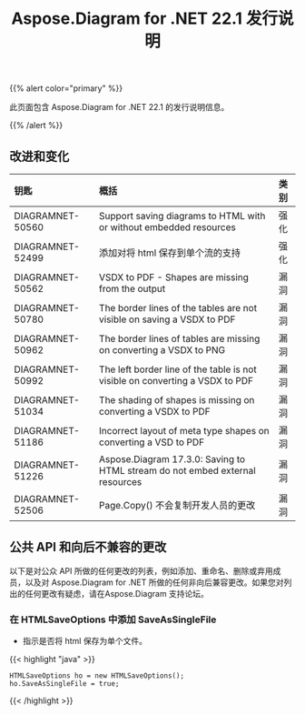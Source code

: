﻿---
title: Aspose.Diagram for .NET 22.1 发行说明
type: docs
weight: 27
url: /zh/net/aspose-diagram-for-net-22-1-release-notes/
---
{{% alert color="primary" %}} 

此页面包含 Aspose.Diagram for .NET 22.1 的发行说明信息。

{{% /alert %}} 
## **改进和变化**

|**钥匙**|**概括**|**类别**|
|:- |:- |:- |
|DIAGRAMNET-50560|Support saving diagrams to HTML with or without embedded resources|强化|
|DIAGRAMNET-52499|添加对将 html 保存到单个流的支持|强化|
|DIAGRAMNET-50562|VSDX to PDF - Shapes are missing from the output|漏洞|
|DIAGRAMNET-50780|The border lines of the tables are not visible on saving a VSDX to PDF|漏洞|
|DIAGRAMNET-50962|The border lines of tables are missing on converting a VSDX to PNG|漏洞|
|DIAGRAMNET-50992|The left border line of the table is not visible on converting a VSDX to PDF|漏洞|
|DIAGRAMNET-51034|The shading of shapes is missing on converting a VSDX to PDF|漏洞|
|DIAGRAMNET-51186|Incorrect layout of meta type shapes on converting a VSD to PDF|漏洞|
|DIAGRAMNET-51226|Aspose.Diagram 17.3.0: Saving to HTML stream do not embed external resources|漏洞|
|DIAGRAMNET-52506|Page.Copy() 不会复制开发人员的更改|漏洞|

## **公共 API 和向后不兼容的更改**
以下是对公众 API 所做的任何更改的列表，例如添加、重命名、删除或弃用成员，以及对 Aspose.Diagram for .NET 所做的任何非向后兼容更改。如果您对列出的任何更改有疑虑，请在Aspose.Diagram 支持论坛。


### **在 HTMLSaveOptions 中添加 SaveAsSingleFile**
- 指示是否将 html 保存为单个文件。

{{< highlight "java" >}}

    HTMLSaveOptions ho = new HTMLSaveOptions();
    ho.SaveAsSingleFile = true;

{{< /highlight >}}